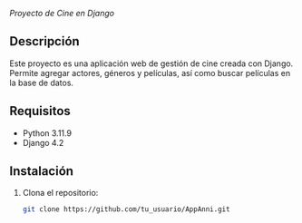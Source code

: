 <em> Proyecto de Cine en Django </em>

## Descripción

Este proyecto es una aplicación web de gestión de cine creada con Django. Permite agregar actores, géneros y películas, así como buscar películas en la base de datos.

## Requisitos

- Python 3.11.9
- Django 4.2

## Instalación

1. Clona el repositorio:
   ```bash
   git clone https://github.com/tu_usuario/AppAnni.git
